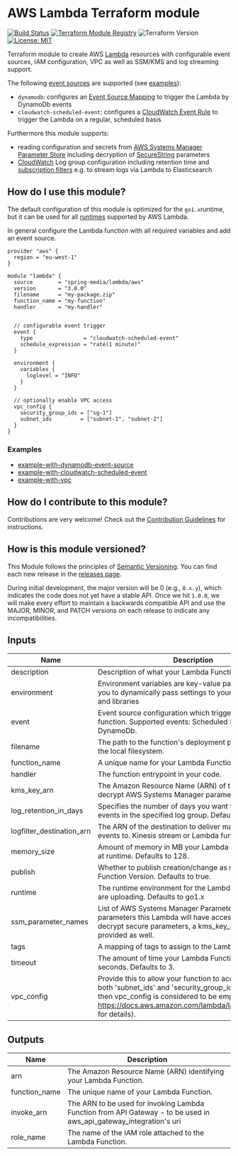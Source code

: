 # AWS Lambda Terraform module

[![Build Status](https://travis-ci.com/spring-media/terraform-aws-lambda.svg?branch=master)](https://travis-ci.com/spring-media/terraform-aws-lambda) [![Terraform Module Registry](https://img.shields.io/badge/Terraform%20Module%20Registry-3.0.0-blue.svg)](https://registry.terraform.io/modules/spring-media/lambda/aws/3.0.0) ![Terraform Version](https://img.shields.io/badge/Terraform-0.11.14-green.svg) [![License: MIT](https://img.shields.io/badge/License-MIT-yellow.svg)](https://opensource.org/licenses/MIT)

Terraform module to create AWS [Lambda](https://www.terraform.io/docs/providers/aws/r/lambda_function.html) resources with configurable event sources, IAM configuration, VPC as well as SSM/KMS and log streaming support.

The following [event sources](https://docs.aws.amazon.com/lambda/latest/dg/invoking-lambda-function.html) are supported (see [examples](#examples)):

- `dynamodb`: configures an [Event Source Mapping](https://www.terraform.io/docs/providers/aws/r/lambda_event_source_mapping.html) to trigger the Lambda by DynamoDb events
- `cloudwatch-scheduled-event`: configures a [CloudWatch Event Rule](https://www.terraform.io/docs/providers/aws/r/cloudwatch_event_rule.html) to trigger the Lambda on a regular, scheduled basis

Furthermore this module supports:

- reading configuration and secrets from [AWS Systems Manager Parameter Store](https://docs.aws.amazon.com/systems-manager/latest/userguide/systems-manager-paramstore.html) including decryption of [SecureString](https://docs.aws.amazon.com/kms/latest/developerguide/services-parameter-store.html) parameters
- [CloudWatch](https://docs.aws.amazon.com/AmazonCloudWatch/latest/logs/Working-with-log-groups-and-streams.html) Log group configuration including retention time and [subscription filters](https://docs.aws.amazon.com/AmazonCloudWatch/latest/logs/SubscriptionFilters.html) e.g. to stream logs via Lambda to Elasticsearch

## How do I use this module?

The default configuration of this module is optimized for the `go1.x`runtime, but it can be used for all [runtimes](https://docs.aws.amazon.com/lambda/latest/dg/lambda-runtimes.html) supported by AWS Lambda.

In general configure the Lambda function with all required variables and add an event source.

```
provider "aws" {
  region = "eu-west-1"
}

module "lambda" {
  source        = "spring-media/lambda/aws"
  version       = "3.0.0"
  filename      = "my-package.zip"
  function_name = "my-function"
  handler       = "my-handler"


  // configurable event trigger
  event {
    type                = "cloudwatch-scheduled-event"
    schedule_expression = "rate(1 minute)"
  }

  environment {
    variables {
      loglevel = "INFO"
    }
  }

  // optionally enable VPC access
  vpc_config {
    security_group_ids = ["sg-1"]
    subnet_ids         = ["subnet-1", "subnet-2"]
  }
}
```

### Examples

- [example-with-dynamodb-event-source](https://github.com/spring-media/terraform-aws-lambda/tree/master/examples/example-with-dynamodb-event)
- [example-with-cloudwatch-scheduled-event](https://github.com/spring-media/terraform-aws-lambda/tree/master/examples/example-with-cloudwatch-scheduled-event)
- [example-with-vpc](https://github.com/spring-media/terraform-aws-lambda/tree/master/examples/example-with-vpc)

## How do I contribute to this module?

Contributions are very welcome! Check out the [Contribution Guidelines](https://github.com/spring-media/terraform-aws-lambda/blob/master/CONTRIBUTING.md) for instructions.

## How is this module versioned?

This Module follows the principles of [Semantic Versioning](http://semver.org/). You can find each new release in the [releases page](../../releases).

During initial development, the major version will be 0 (e.g., `0.x.y`), which indicates the code does not yet have a
stable API. Once we hit `1.0.0`, we will make every effort to maintain a backwards compatible API and use the MAJOR,
MINOR, and PATCH versions on each release to indicate any incompatibilities.

## Inputs

| Name                      | Description                                                                                                                                                                                                                                 |  Type  |  Default  | Required |
| ------------------------- | ------------------------------------------------------------------------------------------------------------------------------------------------------------------------------------------------------------------------------------------- | :----: | :-------: | :------: |
| description               | Description of what your Lambda Function does.                                                                                                                                                                                              | string |   `""`    |    no    |
| environment               | Environment variables are key-value pairs and enable you to dynamically pass settings to your function code and libraries                                                                                                                   |  map   |  `<map>`  |    no    |
| event                     | Event source configuration which triggers the Lambda function. Supported events: Scheduled Events, DynamoDb.                                                                                                                                |  map   |  `<map>`  |    no    |
| filename                  | The path to the function's deployment package within the local filesystem.                                                                                                                                                                  | string |    n/a    |   yes    |
| function_name             | A unique name for your Lambda Function.                                                                                                                                                                                                     | string |    n/a    |   yes    |
| handler                   | The function entrypoint in your code.                                                                                                                                                                                                       | string |    n/a    |   yes    |
| kms_key_arn               | The Amazon Resource Name (ARN) of the KMS key to decrypt AWS Systems Manager parameters.                                                                                                                                                    | string |   `""`    |    no    |
| log_retention_in_days     | Specifies the number of days you want to retain log events in the specified log group. Defaults to 14.                                                                                                                                      | string |  `"14"`   |    no    |
| logfilter_destination_arn | The ARN of the destination to deliver matching log events to. Kinesis stream or Lambda function ARN.                                                                                                                                        | string |   `""`    |    no    |
| memory_size               | Amount of memory in MB your Lambda Function can use at runtime. Defaults to 128.                                                                                                                                                            | string |  `"128"`  |    no    |
| publish                   | Whether to publish creation/change as new Lambda Function Version. Defaults to true.                                                                                                                                                        | string | `"true"`  |    no    |
| runtime                   | The runtime environment for the Lambda function you are uploading. Defaults to go1.x                                                                                                                                                        | string | `"go1.x"` |    no    |
| ssm_parameter_names       | List of AWS Systems Manager Parameter Store parameters this Lambda will have access to. In order to decrypt secure parameters, a kms_key_arn needs to be provided as well.                                                                  |  list  | `<list>`  |    no    |
| tags                      | A mapping of tags to assign to the Lambda function.                                                                                                                                                                                         |  map   |  `<map>`  |    no    |
| timeout                   | The amount of time your Lambda Function has to run in seconds. Defaults to 3.                                                                                                                                                               | string |   `"3"`   |    no    |
| vpc_config                | Provide this to allow your function to access your VPC (if both 'subnet_ids' and 'security_group_ids' are empty then vpc_config is considered to be empty or unset, see https://docs.aws.amazon.com/lambda/latest/dg/vpc.html for details). |  map   |  `<map>`  |    no    |

## Outputs

| Name          | Description                                                                                                        |
| ------------- | ------------------------------------------------------------------------------------------------------------------ |
| arn           | The Amazon Resource Name (ARN) identifying your Lambda Function.                                                   |
| function_name | The unique name of your Lambda Function.                                                                           |
| invoke_arn    | The ARN to be used for invoking Lambda Function from API Gateway - to be used in aws_api_gateway_integration's uri |
| role_name     | The name of the IAM role attached to the Lambda Function.                                                          |
